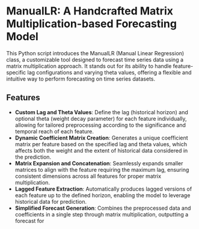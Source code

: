 # ManualLR: A Handcrafted Matrix Multiplication-based Forecasting Model

This Python script introduces the ManualLR (Manual Linear Regression) class, a customizable tool designed to forecast time series data using a matrix multiplication approach. It stands out for its ability to handle feature-specific lag configurations and varying theta values, offering a flexible and intuitive way to perform forecasting on time series datasets.

## Features

- **Custom Lag and Theta Values**: Define the lag (historical horizon) and optional theta (weight decay parameter) for each feature individually, allowing for tailored preprocessing according to the significance and temporal reach of each feature.
- **Dynamic Coefficient Matrix Creation**: Generates a unique coefficient matrix per feature based on the specified lag and theta values, which affects both the weight and the extent of historical data considered in the prediction.
- **Matrix Expansion and Concatenation**: Seamlessly expands smaller matrices to align with the feature requiring the maximum lag, ensuring consistent dimensions across all features for proper matrix multiplication.
- **Lagged Feature Extraction**: Automatically produces lagged versions of each feature up to the defined horizon, enabling the model to leverage historical data for prediction.
- **Simplified Forecast Generation**: Combines the preprocessed data and coefficients in a single step through matrix multiplication, outputting a forecast for